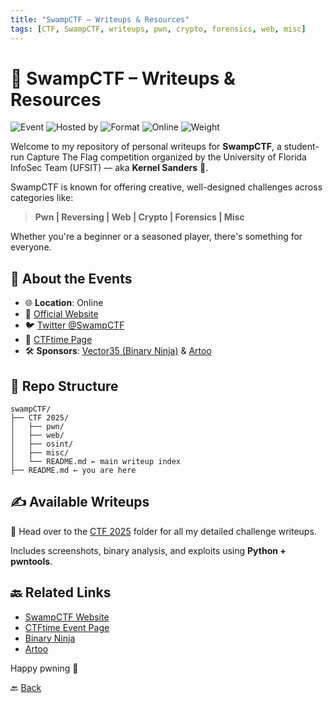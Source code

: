 ```yaml
---
title: "SwampCTF – Writeups & Resources"
tags: [CTF, SwampCTF, writeups, pwn, crypto, forensics, web, misc]
---
```


# 🐊 SwampCTF – Writeups & Resources

![Event](https://img.shields.io/badge/Event-SwampCTF-blue)
![Hosted by](https://img.shields.io/badge/Organized%20by-Kernel%20Sanders-purple)
![Format](https://img.shields.io/badge/Format-Jeopardy-green)
![Online](https://img.shields.io/badge/Platform-Online-lightgrey)
![Weight](https://img.shields.io/badge/CTFtime%20Rating-40.40-blueviolet)

Welcome to my repository of personal writeups for **SwampCTF**, a student-run Capture The Flag competition organized by the University of Florida InfoSec Team (UFSIT) — aka **Kernel Sanders** 🐔.

SwampCTF is known for offering creative, well-designed challenges across categories like:

> **Pwn | Reversing | Web | Crypto | Forensics | Misc**

Whether you're a beginner or a seasoned player, there's something for everyone.

## 📌 About the Events

- 🌐 **Location**: Online  
- 🔗 [Official Website](https://swampctf.com/)  
- 🐦 [Twitter @SwampCTF](https://twitter.com/SwampCTF)  
- 🧠 [CTFtime Page](https://ctftime.org/event/2573)  
- 🛠️ **Sponsors**: [Vector35 (Binary Ninja)](https://binary.ninja/) & [Artoo](https://artoo.love/)

## 📂 Repo Structure

```
swampCTF/
├── CTF 2025/
│   ├── pwn/
│   ├── web/
│   ├── osint/
│   ├── misc/
│   └── README.md ← main writeup index
├── README.md ← you are here
```

## ✍️ Available Writeups

📁 Head over to the [CTF 2025](./CTF%202025/) folder for all my detailed challenge writeups.  

Includes screenshots, binary analysis, and exploits using **Python + pwntools**.

## 🔙 Related Links

- [SwampCTF Website](https://swampctf.com/)
- [CTFtime Event Page](https://ctftime.org/event/2573)
- [Binary Ninja](https://binary.ninja/)
- [Artoo](https://artoo.love/)

Happy pwning 🐊

🔙 [Back](../../../)
